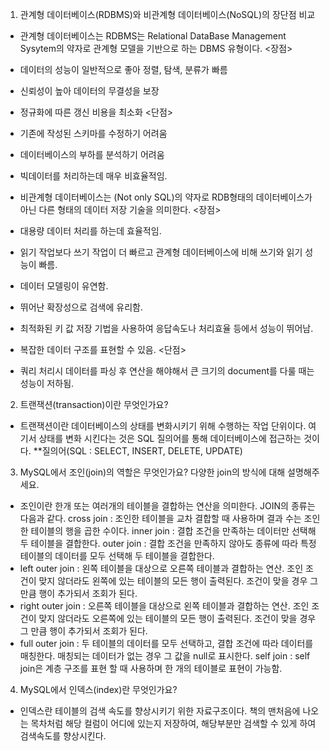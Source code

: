 1. 관계형 데이터베이스(RDBMS)와 비관계형 데이터베이스(NoSQL)의 장단점 비교
- 관계형 데이터베이스는 RDBMS는 Relational DataBase Management Sysytem의 약자로 관계형 모델을 기반으로 하는 DBMS 유형이다.
<장점>
 - 데이터의 성능이 일반적으로 좋아 정렬, 탐색, 분류가 빠름
 - 신뢰성이 높아 데이터의 무결성을 보장
 - 정규화에 따른 갱신 비용을 최소화
<단점>
 - 기존에 작성된 스키마를 수정하기 어려움
 - 데이터베이스의 부하를 분석하기 어려움
 - 빅데이터를 처리하는데 매우 비효율적임.
 
- 비관계형 데이터베이스는 (Not only SQL)의 약자로 RDB형태의 데이터베이스가 아닌 다른 형태의 데이터 저장 기술을 의미한다.
<장점>
 - 대용량 데이터 처리를 하는데 효율적임.
 - 읽기 작업보다 쓰기 작업이 더 빠르고 관계형 데이터베이스에 비해 쓰기와 읽기 성능이 빠름.
 - 데이터 모델링이 유연함.
 - 뛰어난 확장성으로 검색에 유리함.
 - 최적화된 키 값 저장 기법을 사용하여 응답속도나 처리효율 등에서 성능이 뛰어남.
 - 복잡한 데이터 구조를 표현할 수 있음.
<단점>
 - 쿼리 처리시 데이터를 파싱 후 연산을 해야해서 큰 크기의 document를 다룰 때는 성능이 저하됨.



2. 트랜잭션(transaction)이란 무엇인가요?
- 트랜잭션이란 데이터베이스의 상태를 변화시키기 위해 수행하는 작업 단위이다.
여기서 상태를 변화 시킨다는 것은 SQL 질의어를 통해 데이터베이스에 접근하는 것이다.
**질의어(SQL : SELECT, INSERT, DELETE, UPDATE)


3. MySQL에서 조인(join)의 역할은 무엇인가요? 다양한 join의 방식에 대해 설명해주세요.
- 조인이란 한개 또는 여러개의 테이블을 결합하는 연산을 의미한다. JOIN의 종류는 다음과 같다.
cross join : 조인한 테이블을 교차 결합할 때 사용하며 결과 수는 조인한 테이블의 행을 곱한 수이다.
inner join : 결합 조건을 만족하는 데이터만 선택해 두 테이블을 결합한다.
outer join : 결합 조건을 만족하지 않아도 종류에 따라 특정 테이블의 데이터를 모두 선택해 두 테이블을 결합한다.
 - left outer join : 왼쪽 테이블을 대상으로 오른쪽 테이블과 결합하는 연산. 조인 조건이 맞지 않더라도 왼쪽에 있는 테이블의 모든 행이 출력된다. 조건이 맞을 경우 그 만큼 행이 추가되서 조회가 된다.
 - right outer join : 오른쪽 테이블을 대상으로 왼쪽 테이블과 결합하는 연산. 조인 조건이 맞지 않더라도 오른쪽에 있는 테이블의 모든 행이 출력된다. 조건이 맞을 경우 그 만큼 행이 추가되서 조회가 된다.
 - full outer join : 두 테이블의 데이터를 모두 선택하고, 결합 조건에 따라 데이터를 매칭한다. 매칭되는 데이터가 없는 경우 그 값을 null로 표시한다.
self join : self join은 계층 구조를 표현 할 때 사용하며 한 개의 테이블로 표현이 가능함. 


4. MySQL에서 인덱스(index)란 무엇인가요?
- 인덱스란 테이블의 검색 속도를 향상시키기 위한 자료구조이다.
책의 맨처음에 나오는 목차처럼 해당 컬럼이 어디에 있는지 저장하여, 해당부분만 검색할 수 있게 하여 검색속도를 향상시킨다.

